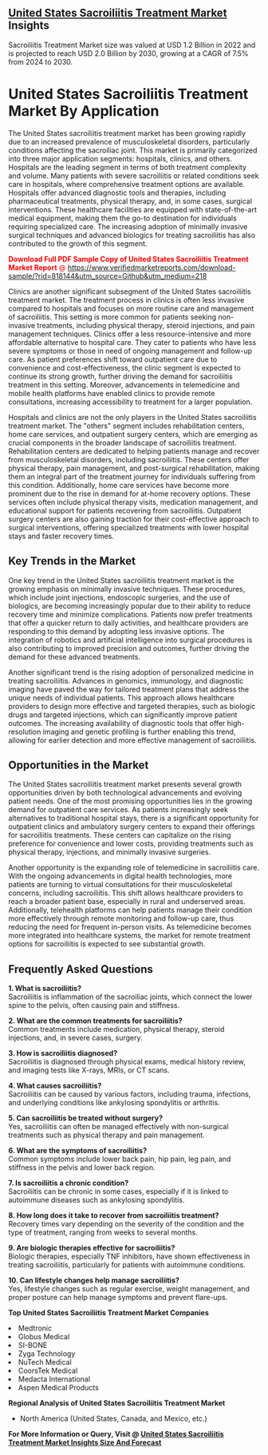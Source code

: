 <h2><a href="https://www.verifiedmarketreports.com/download-sample/?rid=818144&amp;utm_source=Github&amp;utm_medium=218" target="_blank">United States Sacroiliitis Treatment Market</a> Insights</h2><p>Sacroiliitis Treatment Market size was valued at USD 1.2 Billion in 2022 and is projected to reach USD 2.0 Billion by 2030, growing at a CAGR of 7.5% from 2024 to 2030.</p><p><h1>United States Sacroiliitis Treatment Market By Application</h1> <p>The United States sacroiliitis treatment market has been growing rapidly due to an increased prevalence of musculoskeletal disorders, particularly conditions affecting the sacroiliac joint. This market is primarily categorized into three major application segments: hospitals, clinics, and others. Hospitals are the leading segment in terms of both treatment complexity and volume. Many patients with severe sacroiliitis or related conditions seek care in hospitals, where comprehensive treatment options are available. Hospitals offer advanced diagnostic tools and therapies, including pharmaceutical treatments, physical therapy, and, in some cases, surgical interventions. These healthcare facilities are equipped with state-of-the-art medical equipment, making them the go-to destination for individuals requiring specialized care. The increasing adoption of minimally invasive surgical techniques and advanced biologics for treating sacroiliitis has also contributed to the growth of this segment.</p> <p><p><span class=""><span style="color: #ff0000;"><strong>Download Full PDF Sample Copy of United States Sacroiliitis Treatment Market Report</strong> @ </span><a href="https://www.verifiedmarketreports.com/download-sample/?rid=818144&amp;utm_source=Github&amp;utm_medium=218" target="_blank">https://www.verifiedmarketreports.com/download-sample/?rid=818144&amp;utm_source=Github&amp;utm_medium=218</a></span></p></p> <p>Clinics are another significant subsegment of the United States sacroiliitis treatment market. The treatment process in clinics is often less invasive compared to hospitals and focuses on more routine care and management of sacroiliitis. This setting is more common for patients seeking non-invasive treatments, including physical therapy, steroid injections, and pain management techniques. Clinics offer a less resource-intensive and more affordable alternative to hospital care. They cater to patients who have less severe symptoms or those in need of ongoing management and follow-up care. As patient preferences shift toward outpatient care due to convenience and cost-effectiveness, the clinic segment is expected to continue its strong growth, further driving the demand for sacroiliitis treatment in this setting. Moreover, advancements in telemedicine and mobile health platforms have enabled clinics to provide remote consultations, increasing accessibility to treatment for a larger population.</p> <p>Hospitals and clinics are not the only players in the United States sacroiliitis treatment market. The "others" segment includes rehabilitation centers, home care services, and outpatient surgery centers, which are emerging as crucial components in the broader landscape of sacroiliitis treatment. Rehabilitation centers are dedicated to helping patients manage and recover from musculoskeletal disorders, including sacroiliitis. These centers offer physical therapy, pain management, and post-surgical rehabilitation, making them an integral part of the treatment journey for individuals suffering from this condition. Additionally, home care services have become more prominent due to the rise in demand for at-home recovery options. These services often include physical therapy visits, medication management, and educational support for patients recovering from sacroiliitis. Outpatient surgery centers are also gaining traction for their cost-effective approach to surgical interventions, offering specialized treatments with lower hospital stays and faster recovery times.</p> <h2>Key Trends in the Market</h2> <p>One key trend in the United States sacroiliitis treatment market is the growing emphasis on minimally invasive techniques. These procedures, which include joint injections, endoscopic surgeries, and the use of biologics, are becoming increasingly popular due to their ability to reduce recovery time and minimize complications. Patients now prefer treatments that offer a quicker return to daily activities, and healthcare providers are responding to this demand by adopting less invasive options. The integration of robotics and artificial intelligence into surgical procedures is also contributing to improved precision and outcomes, further driving the demand for these advanced treatments.</p> <p>Another significant trend is the rising adoption of personalized medicine in treating sacroiliitis. Advances in genomics, immunology, and diagnostic imaging have paved the way for tailored treatment plans that address the unique needs of individual patients. This approach allows healthcare providers to design more effective and targeted therapies, such as biologic drugs and targeted injections, which can significantly improve patient outcomes. The increasing availability of diagnostic tools that offer high-resolution imaging and genetic profiling is further enabling this trend, allowing for earlier detection and more effective management of sacroiliitis.</p> <h2>Opportunities in the Market</h2> <p>The United States sacroiliitis treatment market presents several growth opportunities driven by both technological advancements and evolving patient needs. One of the most promising opportunities lies in the growing demand for outpatient care services. As patients increasingly seek alternatives to traditional hospital stays, there is a significant opportunity for outpatient clinics and ambulatory surgery centers to expand their offerings for sacroiliitis treatments. These centers can capitalize on the rising preference for convenience and lower costs, providing treatments such as physical therapy, injections, and minimally invasive surgeries.</p> <p>Another opportunity is the expanding role of telemedicine in sacroiliitis care. With the ongoing advancements in digital health technologies, more patients are turning to virtual consultations for their musculoskeletal concerns, including sacroiliitis. This shift allows healthcare providers to reach a broader patient base, especially in rural and underserved areas. Additionally, telehealth platforms can help patients manage their condition more effectively through remote monitoring and follow-up care, thus reducing the need for frequent in-person visits. As telemedicine becomes more integrated into healthcare systems, the market for remote treatment options for sacroiliitis is expected to see substantial growth.</p> <h2>Frequently Asked Questions</h2> <p><strong>1. What is sacroiliitis?</strong><br>Sacroiliitis is inflammation of the sacroiliac joints, which connect the lower spine to the pelvis, often causing pain and stiffness.</p> <p><strong>2. What are the common treatments for sacroiliitis?</strong><br>Common treatments include medication, physical therapy, steroid injections, and, in severe cases, surgery.</p> <p><strong>3. How is sacroiliitis diagnosed?</strong><br>Sacroiliitis is diagnosed through physical exams, medical history review, and imaging tests like X-rays, MRIs, or CT scans.</p> <p><strong>4. What causes sacroiliitis?</strong><br>Sacroiliitis can be caused by various factors, including trauma, infections, and underlying conditions like ankylosing spondylitis or arthritis.</p> <p><strong>5. Can sacroiliitis be treated without surgery?</strong><br>Yes, sacroiliitis can often be managed effectively with non-surgical treatments such as physical therapy and pain management.</p> <p><strong>6. What are the symptoms of sacroiliitis?</strong><br>Common symptoms include lower back pain, hip pain, leg pain, and stiffness in the pelvis and lower back region.</p> <p><strong>7. Is sacroiliitis a chronic condition?</strong><br>Sacroiliitis can be chronic in some cases, especially if it is linked to autoimmune diseases such as ankylosing spondylitis.</p> <p><strong>8. How long does it take to recover from sacroiliitis treatment?</strong><br>Recovery times vary depending on the severity of the condition and the type of treatment, ranging from weeks to several months.</p> <p><strong>9. Are biologic therapies effective for sacroiliitis?</strong><br>Biologic therapies, especially TNF inhibitors, have shown effectiveness in treating sacroiliitis, particularly for patients with autoimmune conditions.</p> <p><strong>10. Can lifestyle changes help manage sacroiliitis?</strong><br>Yes, lifestyle changes such as regular exercise, weight management, and proper posture can help manage symptoms and prevent flare-ups.</p> </p><p><strong>Top United States Sacroiliitis Treatment Market Companies</strong></p><div data-test-id=""><p><li>Medtronic</li><li> Globus Medical</li><li> SI-BONE</li><li> Zyga Technology</li><li> NuTech Medical</li><li> CoorsTek Medical</li><li> Medacta International</li><li> Aspen Medical Products</li></p><div><strong>Regional Analysis of&nbsp;United States Sacroiliitis Treatment Market</strong></div><ul><li dir="ltr"><p dir="ltr">North America&nbsp;(United States, Canada, and Mexico, etc.)</p></li></ul><p><strong>For More Information or Query, Visit @&nbsp;</strong><strong><a href="https://www.verifiedmarketreports.com/product/sacroiliitis-treatment-market/?utm_source=Github&amp;utm_medium=218" target="_blank">United States Sacroiliitis Treatment Market Insights Size And Forecast</a></strong></p></div>
